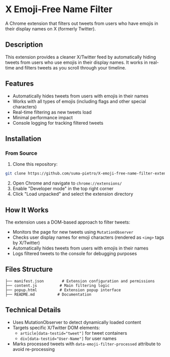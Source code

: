 # X Emoji-Free Name Filter

A Chrome extension that filters out tweets from users who have emojis in their display names on X (formerly Twitter).

## Description

This extension provides a cleaner X/Twitter feed by automatically hiding tweets from users who use emojis in their display names. It works in real-time and filters tweets as you scroll through your timeline.

## Features

- Automatically hides tweets from users with emojis in their names
- Works with all types of emojis (including flags and other special characters)
- Real-time filtering as new tweets load
- Minimal performance impact
- Console logging for tracking filtered tweets

## Installation

### From Source
1. Clone this repository:
```bash
git clone https://github.com/suma-pietro/X-emoji-free-name-filter-extensions.git
```

2. Open Chrome and navigate to `chrome://extensions/`
3. Enable "Developer mode" in the top right corner
4. Click "Load unpacked" and select the extension directory

## How It Works

The extension uses a DOM-based approach to filter tweets:
- Monitors the page for new tweets using `MutationObserver`
- Checks user display names for emoji characters (rendered as `<img>` tags by X/Twitter)
- Automatically hides tweets from users with emojis in their names
- Logs filtered tweets to the console for debugging purposes

## Files Structure

```
├── manifest.json        # Extension configuration and permissions
├── content.js          # Main filtering logic
├── popup.html          # Extension popup interface
├── README.md          # Documentation
```

## Technical Details

- Uses MutationObserver to detect dynamically loaded content
- Targets specific X/Twitter DOM elements:
  - `article[data-testid="tweet"]` for tweet containers
  - `div[data-testid="User-Name"]` for user names
- Marks processed tweets with `data-emoji-filter-processed` attribute to avoid re-processing

